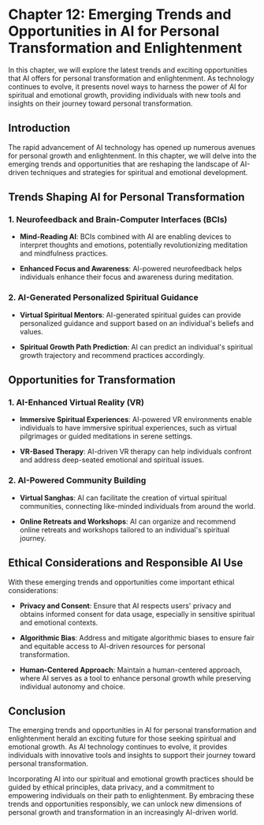 Chapter 12: Emerging Trends and Opportunities in AI for Personal Transformation and Enlightenment
=================================================================================================

In this chapter, we will explore the latest trends and exciting opportunities that AI offers for personal transformation and enlightenment. As technology continues to evolve, it presents novel ways to harness the power of AI for spiritual and emotional growth, providing individuals with new tools and insights on their journey toward personal transformation.

Introduction
------------

The rapid advancement of AI technology has opened up numerous avenues for personal growth and enlightenment. In this chapter, we will delve into the emerging trends and opportunities that are reshaping the landscape of AI-driven techniques and strategies for spiritual and emotional development.

Trends Shaping AI for Personal Transformation
---------------------------------------------

### 1. **Neurofeedback and Brain-Computer Interfaces (BCIs)**

* **Mind-Reading AI**: BCIs combined with AI are enabling devices to interpret thoughts and emotions, potentially revolutionizing meditation and mindfulness practices.

* **Enhanced Focus and Awareness**: AI-powered neurofeedback helps individuals enhance their focus and awareness during meditation.

### 2. **AI-Generated Personalized Spiritual Guidance**

* **Virtual Spiritual Mentors**: AI-generated spiritual guides can provide personalized guidance and support based on an individual's beliefs and values.

* **Spiritual Growth Path Prediction**: AI can predict an individual's spiritual growth trajectory and recommend practices accordingly.

Opportunities for Transformation
--------------------------------

### 1. **AI-Enhanced Virtual Reality (VR)**

* **Immersive Spiritual Experiences**: AI-powered VR environments enable individuals to have immersive spiritual experiences, such as virtual pilgrimages or guided meditations in serene settings.

* **VR-Based Therapy**: AI-driven VR therapy can help individuals confront and address deep-seated emotional and spiritual issues.

### 2. **AI-Powered Community Building**

* **Virtual Sanghas**: AI can facilitate the creation of virtual spiritual communities, connecting like-minded individuals from around the world.

* **Online Retreats and Workshops**: AI can organize and recommend online retreats and workshops tailored to an individual's spiritual journey.

Ethical Considerations and Responsible AI Use
---------------------------------------------

With these emerging trends and opportunities come important ethical considerations:

* **Privacy and Consent**: Ensure that AI respects users' privacy and obtains informed consent for data usage, especially in sensitive spiritual and emotional contexts.

* **Algorithmic Bias**: Address and mitigate algorithmic biases to ensure fair and equitable access to AI-driven resources for personal transformation.

* **Human-Centered Approach**: Maintain a human-centered approach, where AI serves as a tool to enhance personal growth while preserving individual autonomy and choice.

Conclusion
----------

The emerging trends and opportunities in AI for personal transformation and enlightenment herald an exciting future for those seeking spiritual and emotional growth. As AI technology continues to evolve, it provides individuals with innovative tools and insights to support their journey toward personal transformation.

Incorporating AI into our spiritual and emotional growth practices should be guided by ethical principles, data privacy, and a commitment to empowering individuals on their path to enlightenment. By embracing these trends and opportunities responsibly, we can unlock new dimensions of personal growth and transformation in an increasingly AI-driven world.
